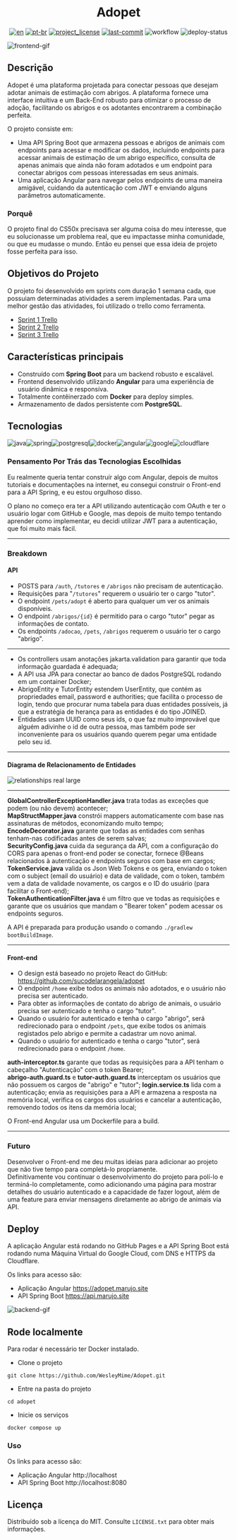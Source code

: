 <div align="center">
<h1> Adopet </h1>

[![en][en-shield]][en-url]
[![pt-br][pt-br-shield]][pt-br-url]
[![project_license][license-shield]][license-url]
[![last-commit][commit-shield]][commit-url]
![workflow][workflow-shield]
![deploy-status]
</div>

![frontend-gif]

## Descrição

Adopet é uma plataforma projetada para conectar pessoas que desejam adotar animais de estimação com abrigos.
A plataforma fornece uma interface intuitiva e um Back-End robusto para otimizar o processo de adoção, facilitando 
os abrigos e os adotantes encontrarem a combinação perfeita.

O projeto consiste em:
- Uma API Spring Boot que armazena pessoas e abrigos de animais com endpoints para acessar e modificar os dados, 
incluindo endpoints para acessar animais de estimação de um abrigo específico, consulta de apenas animais que ainda 
não foram adotados e um endpoint para conectar abrigos com pessoas interessadas em seus animais.
- Uma aplicação Angular para navegar pelos endpoints de uma maneira amigável, cuidando da autenticação com JWT e
enviando alguns parâmetros automaticamente.

### Porquê
O projeto final do CS50x precisava ser alguma coisa do meu interesse, que eu solucionasse um problema real, que eu
impactasse minha comunidade, ou que eu mudasse o mundo. Então eu pensei que essa ideia de projeto fosse perfeita para isso.


## Objetivos do Projeto

O projeto foi desenvolvido em sprints com duração 1 semana cada, que possuiam determinadas atividades a serem implementadas.
Para uma melhor gestão das atividades, foi utilizado o trello como ferramenta.

- [Sprint 1 Trello](https://trello.com/b/gQC25pZg/challenge-back-end-6-semana-1)
- [Sprint 2 Trello](https://trello.com/b/005pszqz/challenge-back-end-6-semana-2)
- [Sprint 3 Trello](https://trello.com/b/7Rcwmzcg/alura-challenge-back-end-6-semana-3-e-4)

## Características principais

- Construído com **Spring Boot** para um backend robusto e escalável.
- Frontend desenvolvido utilizando **Angular** para uma experiência de usuário dinâmica e responsíva.
- Totalmente contêinerzado com **Docker** para deploy simples.
- Armazenamento de dados persistente com **PostgreSQL**.

## Tecnologias

![java]![spring]![postgresql]![docker]![angular]![google]![cloudflare]

### Pensamento Por Trás das Tecnologias Escolhidas

Eu realmente queria tentar construír algo com Angular, depois de muitos tutoriais e documentações na internet, eu
consegui construir o Front-end para a API Spring, e eu estou orgulhoso disso.

O plano no começo era ter a API utilizando autenticação com OAuth e ter o usuário logar com GitHub e Google, mas depois
de muito tempo tentando aprender como implementar, eu decidi utilizar JWT para a autenticação, que foi muito mais fácil.

---

### Breakdown

#### API

- POSTS para `/auth`, `/tutores` e `/abrigos` não precisam de autenticação.
- Requisições para "`/tutores`" requerem o usuário ter o cargo "tutor".
- O endpoint `/pets/adopt` é aberto para qualquer um ver os animais disponíveis.
- O endpoint `/abrigos/{id}` é permitido para o cargo "tutor" pegar as informações de contato.
- Os endpoints `/adocao`, `/pets`, `/abrigos` requerem o usuário ter o cargo "abrigo".
---
- Os controllers usam anotações jakarta.validation para garantir que toda informação guardada é adequada;
- A API usa JPA para conectar ao banco de dados PostgreSQL rodando em um container Docker;
- AbrigoEntity e TutorEntity estendem UserEntity, que contém as propriedades email, password e authorities;
que facilíta o processo de login, tendo que procurar numa tabela para duas entidades possíveis, já que a estratégia de
herança para as entidades é do tipo JOINED.
- Entidades usam UUID como seus ids, o que faz muito improvável que alguém adivinhe o id de outra pessoa, mas também
pode ser inconveniente para os usuários quando querem pegar uma entidade pelo seu id.
---

#### Diagrama de Relacionamento de Entidades
![relationships real large](https://github.com/user-attachments/assets/0d9db12f-ee61-4bc0-90d5-eebddd3da4ee)

---

**GlobalControllerExceptionHandler.java** trata todas as exceções que podem (ou não devem) acontecer;  
**MapStructMapper.java** constrói mappers automaticamente com base nas assinaturas de métodos, economizando muito tempo;  
**EncodeDecorator.java** garante que todas as entidades com senhas tenham-nas codificadas antes de serem salvas;  
**SecurityConfig.java** cuida da segurança da API, com a configuração do CORS para apenas o front-end poder se conectar, 
fornece @Beans relacionados à autenticação e endpoints seguros com base em cargos;  
**TokenService.java** valida os Json Web Tokens e os gera, enviando o token com o subject (email do usuário) e data de validade,
com o token, também vem a data de validade novamente, os cargos e o ID do usuário (para facilitar o Front-end);  
**TokenAuthenticationFilter.java** é um filtro que ve todas as requisições e garante que os usuários que mandam o "Bearer token"
podem acessar os endpoints seguros.  

A API é preparada para produção usando o comando `./gradlew bootBuildImage`.

---

#### Front-end
- O design está baseado no projeto React do GitHub: https://github.com/sucodelarangela/adopet
- O endpoint `/home` exibe todos os animais não adotados, e o usuário não precisa ser autenticado.
- Para obter as informações de contato do abrigo de animais, o usuário precisa ser autenticado e tenha o cargo "tutor".
- Quando o usuário for autenticado e tenha o cargo "abrigo", será redirecionado para o endpoint `/pets`, que exibe 
todos os animais registados pelo abrigo e permite a cadastrar um novo animal.
- Quando o usuário for autenticado e tenha o cargo "tutor", será redirecionado para o endpoint `/home`.

**auth-interceptor.ts** garante que todas as requisições para a API tenham o cabeçalho "Autenticação" com o token Bearer;  
**abrigo-auth.guard.ts** e **tutor-auth.guard.ts** interceptam os usuários que não possuem os cargos de "abrigo" e "tutor";
**login.service.ts** lida com a autenticação; envia as requisições para a API e armazena a resposta na memória local, 
verifica os cargos dos usuários e cancelar a autenticação, removendo todos os itens da memória local;

O Front-end Angular usa um Dockerfile para a build.

---

### Futuro

Desenvolver o Front-end me deu muitas ideias para adicionar ao projeto que não tive tempo para completá-lo propriamente.  
Definitivamente vou continuar o desenvolvimento do projeto para polí-lo e terminá-lo completamente, como adicionando uma 
página para mostrar detalhes do usuário autenticado e a capacidade de fazer logout, além de uma feature para enviar 
mensagens diretamente ao abrigo de animais via API.

## Deploy

A aplicação Angular está rodando no GitHub Pages e a API Spring Boot está rodando numa Máquina Virtual do Google Cloud,
com DNS e HTTPS da Cloudflare.

Os links para acesso são:

- Aplicação Angular https://adopet.marujo.site
- API Spring Boot https://api.marujo.site

![backend-gif]

## Rode localmente


Para rodar é necessário ter Docker instalado.

- Clone o projeto

```
git clone https://github.com/WesleyMime/Adopet.git
```

- Entre na pasta do projeto

```
cd adopet
```

- Inicie os serviços

```
docker compose up
```

### Uso

Os links para acesso são:

- Aplicação Angular http://localhost
- API Spring Boot http://localhost:8080

## Licença

Distribuído sob a licença do MIT. Consulte `LICENSE.txt` para obter mais informações.

[frontend-gif]: /adopetApp/src/assets/frontend.gif
[backend-gif]: /adopetApp/src/assets/backend.gif
[en-shield]: https://img.shields.io/badge/lang-en-green.svg?style=for-the-badge
[en-url]: https://github.com/WesleyMime/adopet/blob/main/README.md
[pt-br-shield]: https://img.shields.io/badge/lang-pt--br-lightdarkgreen.svg?style=for-the-badge
[pt-br-url]: https://github.com/WesleyMime/adopet/blob/main/README.pt-br.md
[commit-shield]: https://img.shields.io/github/last-commit/wesleymime/adopet.svg?style=for-the-badge
[commit-url]: https://github.com/wesleymime/adopet/commit
[license-shield]: https://img.shields.io/github/license/wesleymime/adopet.svg?style=for-the-badge
[license-url]: https://github.com/wesleymime/adopet/blob/master/LICENSE.txt
[workflow-shield]: https://img.shields.io/github/actions/workflow/status/wesleymime/adopet/.github/workflows/main.yml?style=for-the-badge
[workflow-url]: https://img.shields.io/github/actions/workflow/status/wesleymime/adopet/.github/workflows/main.yml
[deploy-status]: http://167.234.233.130:3001/api/badge/1/status?upColor=lightdarkgreen&style=for-the-badge

[java]: https://img.shields.io/badge/Java-000000?logo=openjdk&logoColor=white&style=for-the-badge
[spring]: https://img.shields.io/badge/Spring%20Boot-6DB33F?logo=springboot&logoColor=fff&style=for-the-badge
[postgresql]: https://img.shields.io/badge/MongoDB-47A248.svg?logo=mongodb&logoColor=white&style=for-the-badge
[docker]: https://img.shields.io/badge/docker-2496ED?logo=docker&logoColor=white&style=for-the-badge
[angular]: https://img.shields.io/badge/Angular-%23DD0031.svg?logo=angular&logoColor=white&style=for-the-badge
[google]: https://img.shields.io/badge/Google%20Cloud-%234285F4.svg?logo=google-cloud&logoColor=white&style=for-the-badge
[cloudflare]: https://img.shields.io/badge/Cloudflare-F38020?logo=Cloudflare&logoColor=white&style=for-the-badge